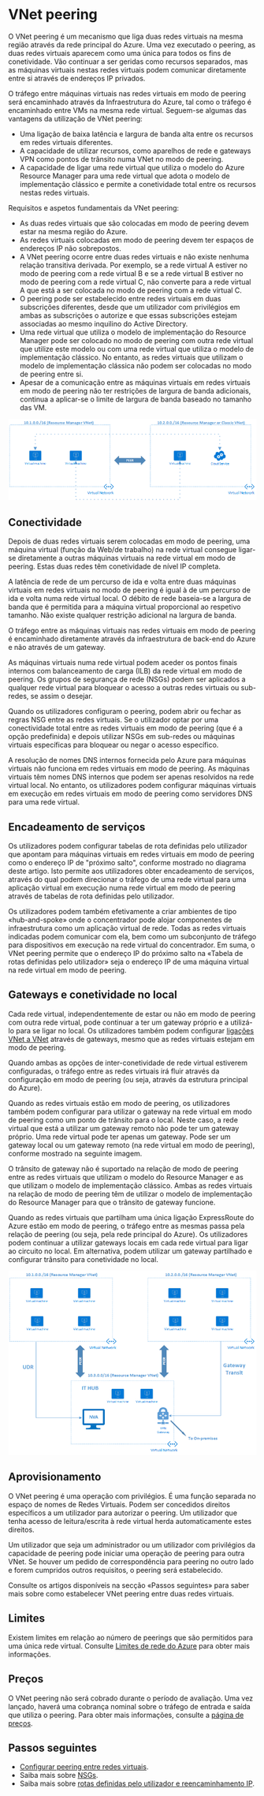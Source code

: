 
<properties
   pageTitle="Peering da rede virtual do Azure | Microsoft Azure"
   description="Saiba mais sobre VNet peering no Azure."
   services="virtual-network"
   documentationCenter="na"
   authors="NarayanAnnamalai"
   manager="jefco"
   editor="tysonn" />
<tags
   ms.service="virtual-network"
   ms.devlang="na"
   ms.topic="get-started-article"
   ms.tgt_pltfrm="na"
   ms.workload="infrastructure-services"
   ms.date="07/28/2016"
   ms.author="narayan" />


# VNet peering

O VNet peering é um mecanismo que liga duas redes virtuais na mesma região através da rede principal do Azure. Uma vez executado o peering, as duas redes virtuais aparecem como uma única para todos os fins de conetividade. Vão continuar a ser geridas como recursos separados, mas as máquinas virtuais nestas redes virtuais podem comunicar diretamente entre si através de endereços IP privados.

O tráfego entre máquinas virtuais nas redes virtuais em modo de peering será encaminhado através da Infraestrutura do Azure, tal como o tráfego é encaminhado entre VMs na mesma rede virtual. Seguem-se algumas das vantagens da utilização de VNet peering:

- Uma ligação de baixa latência e largura de banda alta entre os recursos em redes virtuais diferentes.
- A capacidade de utilizar recursos, como aparelhos de rede e gateways VPN como pontos de trânsito numa VNet no modo de peering.
- A capacidade de ligar uma rede virtual que utiliza o modelo do Azure Resource Manager para uma rede virtual que adota o modelo de implementação clássico e permite a conetividade total entre os recursos nestas redes virtuais.

Requisitos e aspetos fundamentais da VNet peering:

- As duas redes virtuais que são colocadas em modo de peering devem estar na mesma região do Azure.
- As redes virtuais colocadas em modo de peering devem ter espaços de endereços IP não sobrepostos.
- A VNet peering ocorre entre duas redes virtuais e não existe nenhuma relação transitiva derivada. Por exemplo, se a rede virtual A estiver no modo de peering com a rede virtual B e se a rede virtual B estiver no modo de peering com a rede virtual C, não converte para a rede virtual A que está a ser colocada no modo de peering com a rede virtual C.
- O peering pode ser estabelecido entre redes virtuais em duas subscrições diferentes, desde que um utilizador com privilégios em ambas as subscrições o autorize e que essas subscrições estejam associadas ao mesmo inquilino do Active Directory. 
- Uma rede virtual que utiliza o modelo de implementação do Resource Manager pode ser colocado no modo de peering com outra rede virtual que utilize este modelo ou com uma rede virtual que utiliza o modelo de implementação clássico. No entanto, as redes virtuais que utilizam o modelo de implementação clássica não podem ser colocadas no modo de peering entre si.
- Apesar de a comunicação entre as máquinas virtuais em redes virtuais em modo de peering não ter restrições de largura de banda adicionais, continua a aplicar-se o limite de largura de banda baseado no tamanho das VM.


![VNet peering básico](./media/virtual-networks-peering-overview/figure01.png)

## Conectividade
Depois de duas redes virtuais serem colocadas em modo de peering, uma máquina virtual (função da Web/de trabalho) na rede virtual consegue ligar-se diretamente a outras máquinas virtuais na rede virtual em modo de peering. Estas duas redes têm conetividade de nível IP completa.

A latência de rede de um percurso de ida e volta entre duas máquinas virtuais em redes virtuais no modo de peering é igual à de um percurso de ida e volta numa rede virtual local. O débito de rede baseia-se a largura de banda que é permitida para a máquina virtual proporcional ao respetivo tamanho. Não existe qualquer restrição adicional na largura de banda.

O tráfego entre as máquinas virtuais nas redes virtuais em modo de peering é encaminhado diretamente através da infraestrutura de back-end do Azure e não através de um gateway.

As máquinas virtuais numa rede virtual podem aceder os pontos finais internos com balanceamento de carga (ILB) da rede virtual em modo de peering. Os grupos de segurança de rede (NSGs) podem ser aplicados a qualquer rede virtual para bloquear o acesso a outras redes virtuais ou sub-redes, se assim o desejar.

Quando os utilizadores configuram o peering, podem abrir ou fechar as regras NSG entre as redes virtuais. Se o utilizador optar por uma conectividade total entre as redes virtuais em modo de peering (que é a opção predefinida) e depois utilizar NSGs em sub-redes ou máquinas virtuais específicas para bloquear ou negar o acesso específico.

A resolução de nomes DNS internos fornecida pelo Azure para máquinas virtuais não funciona em redes virtuais em modo de peering. As máquinas virtuais têm nomes DNS internos que podem ser apenas resolvidos na rede virtual local. No entanto, os utilizadores podem configurar máquinas virtuais em execução em redes virtuais em modo de peering como servidores DNS para uma rede virtual.

## Encadeamento de serviços
Os utilizadores podem configurar tabelas de rota definidas pelo utilizador que apontam para máquinas virtuais em redes virtuais em modo de peering como o endereço IP de "próximo salto", conforme mostrado no diagrama deste artigo. Isto permite aos utilizadores obter encadeamento de serviços, através do qual podem direcionar o tráfego de uma rede virtual para uma aplicação virtual em execução numa rede virtual em modo de peering através de tabelas de rota definidas pelo utilizador.

Os utilizadores podem também efetivamente a criar ambientes de tipo «hub-and-spoke» onde o concentrador pode alojar componentes de infraestrutura como um aplicação virtual de rede. Todas as redes virtuais indicadas podem comunicar com ela, bem como um subconjunto de tráfego para dispositivos em execução na rede virtual do concentrador. Em suma, o VNet peering permite que o endereço IP do próximo salto na «Tabela de rotas definidas pelo utilizador» seja o endereço IP de uma máquina virtual na rede virtual em modo de peering.

## Gateways e conetividade no local
Cada rede virtual, independentemente de estar ou não em modo de peering com outra rede virtual, pode continuar a ter um gateway próprio e a utilizá-lo para se ligar no local. Os utilizadores também podem configurar [ligações VNet a VNet](../vpn-gateway/vpn-gateway-vnet-vnet-rm-ps.md) através de gateways, mesmo que as redes virtuais estejam em modo de peering.

Quando ambas as opções de inter-conetividade de rede virtual estiverem configuradas, o tráfego entre as redes virtuais irá fluir através da configuração em modo de peering (ou seja, através da estrutura principal do Azure).

Quando as redes virtuais estão em modo de peering, os utilizadores também podem configurar para utilizar o gateway na rede virtual em modo de peering como um ponto de trânsito para o local. Neste caso, a rede virtual que está a utilizar um gateway remoto não pode ter um gateway próprio. Uma rede virtual pode ter apenas um gateway. Pode ser um gateway local ou um gateway remoto (na rede virtual em modo de peering), conforme mostrado na seguinte imagem.

O trânsito de gateway não é suportado na relação de modo de peering entre as redes virtuais que utilizam o modelo do Resource Manager e as que utilizam o modelo de implementação clássico. Ambas as redes virtuais na relação de modo de peering têm de utilizar o modelo de implementação do Resource Manager para que o trânsito de gateway funcione.

Quando as redes virtuais que partilham uma única ligação ExpressRoute do Azure estão em modo de peering, o tráfego entre as mesmas passa pela relação de peering (ou seja, pela rede principal do Azure). Os utilizadores podem continuar a utilizar gateways locais em cada rede virtual para ligar ao circuito no local. Em alternativa, podem utilizar um gateway partilhado e configurar trânsito para conetividade no local.

![Trânsito do VNet peering](./media/virtual-networks-peering-overview/figure02.png)

## Aprovisionamento
O VNet peering é uma operação com privilégios. É uma função separada no espaço de nomes de Redes Virtuais. Podem ser concedidos direitos específicos a um utilizador para autorizar o peering. Um utilizador que tenha acesso de leitura/escrita à rede virtual herda automaticamente estes direitos.

Um utilizador que seja um administrador ou um utilizador com privilégios da capacidade de peering pode iniciar uma operação de peering para outra VNet. Se houver um pedido de correspondência para peering no outro lado e forem cumpridos outros requisitos, o peering será estabelecido.

Consulte os artigos disponíveis na secção «Passos seguintes» para saber mais sobre como estabelecer VNet peering entre duas redes virtuais.

## Limites
Existem limites em relação ao número de peerings que são permitidos para uma única rede virtual. Consulte [Limites de rede do Azure](../azure-subscription-service-limits.md#networking-limits) para obter mais informações.

## Preços
O VNet peering não será cobrado durante o período de avaliação. Uma vez lançado, haverá uma cobrança nominal sobre o tráfego de entrada e saída que utiliza o peering. Para obter mais informações, consulte a [página de preços](https://azure.microsoft.com/pricing/details/virtual-network).


## Passos seguintes
- [Configurar peering entre redes virtuais](virtual-networks-create-vnetpeering-arm-portal.md).
- Saiba mais sobre [NSGs](virtual-networks-nsg.md).
- Saiba mais sobre [rotas definidas pelo utilizador e reencaminhamento IP](virtual-networks-udr-overview.md).



<!--HONumber=Sep16_HO4-->


